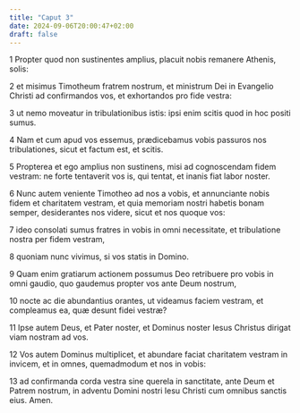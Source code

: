 ```yaml
---
title: "Caput 3"
date: 2024-09-06T20:00:47+02:00
draft: false
---
```



1 Propter quod non sustinentes amplius, placuit nobis remanere Athenis, solis:

2 et misimus Timotheum fratrem nostrum, et ministrum Dei in Evangelio Christi ad confirmandos vos, et exhortandos pro fide vestra:

3 ut nemo moveatur in tribulationibus istis: ipsi enim scitis quod in hoc positi sumus.

4 Nam et cum apud vos essemus, prædicebamus vobis passuros nos tribulationes, sicut et factum est, et scitis.

5 Propterea et ego amplius non sustinens, misi ad cognoscendam fidem vestram: ne forte tentaverit vos is, qui tentat, et inanis fiat labor noster.

6 Nunc autem veniente Timotheo ad nos a vobis, et annunciante nobis fidem et charitatem vestram, et quia memoriam nostri habetis bonam semper, desiderantes nos videre, sicut et nos quoque vos:

7 ideo consolati sumus fratres in vobis in omni necessitate, et tribulatione nostra per fidem vestram,

8 quoniam nunc vivimus, si vos statis in Domino.

9 Quam enim gratiarum actionem possumus Deo retribuere pro vobis in omni gaudio, quo gaudemus propter vos ante Deum nostrum,

10 nocte ac die abundantius orantes, ut videamus faciem vestram, et compleamus ea, quæ desunt fidei vestræ?

11 Ipse autem Deus, et Pater noster, et Dominus noster Iesus Christus dirigat viam nostram ad vos.

12 Vos autem Dominus multiplicet, et abundare faciat charitatem vestram in invicem, et in omnes, quemadmodum et nos in vobis:

13 ad confirmanda corda vestra sine querela in sanctitate, ante Deum et Patrem nostrum, in adventu Domini nostri Iesu Christi cum omnibus sanctis eius. Amen.

